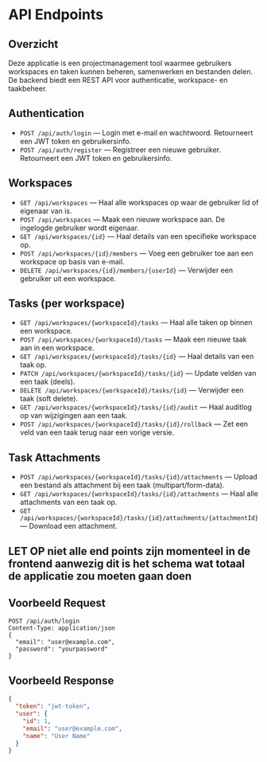 

# API Endpoints

## Overzicht
Deze applicatie is een projectmanagement tool waarmee gebruikers workspaces en taken kunnen beheren, samenwerken en bestanden delen. De backend biedt een REST API voor authenticatie, workspace- en taakbeheer.

## Authentication
- `POST /api/auth/login` — Login met e-mail en wachtwoord. Retourneert een JWT token en gebruikersinfo.
- `POST /api/auth/register` — Registreer een nieuwe gebruiker. Retourneert een JWT token en gebruikersinfo.

## Workspaces
- `GET /api/workspaces` — Haal alle workspaces op waar de gebruiker lid of eigenaar van is.
- `POST /api/workspaces` — Maak een nieuwe workspace aan. De ingelogde gebruiker wordt eigenaar.
- `GET /api/workspaces/{id}` — Haal details van een specifieke workspace op.
- `POST /api/workspaces/{id}/members` — Voeg een gebruiker toe aan een workspace op basis van e-mail.
- `DELETE /api/workspaces/{id}/members/{userId}` — Verwijder een gebruiker uit een workspace.

## Tasks (per workspace)
- `GET /api/workspaces/{workspaceId}/tasks` — Haal alle taken op binnen een workspace.
- `POST /api/workspaces/{workspaceId}/tasks` — Maak een nieuwe taak aan in een workspace.
- `GET /api/workspaces/{workspaceId}/tasks/{id}` — Haal details van een taak op.
- `PATCH /api/workspaces/{workspaceId}/tasks/{id}` — Update velden van een taak (deels).
- `DELETE /api/workspaces/{workspaceId}/tasks/{id}` — Verwijder een taak (soft delete).
- `GET /api/workspaces/{workspaceId}/tasks/{id}/audit` — Haal auditlog op van wijzigingen aan een taak.
- `POST /api/workspaces/{workspaceId}/tasks/{id}/rollback` — Zet een veld van een taak terug naar een vorige versie.

## Task Attachments
- `POST /api/workspaces/{workspaceId}/tasks/{id}/attachments` — Upload een bestand als attachment bij een taak (multipart/form-data).
- `GET /api/workspaces/{workspaceId}/tasks/{id}/attachments` — Haal alle attachments van een taak op.
- `GET /api/workspaces/{workspaceId}/tasks/{id}/attachments/{attachmentId}` — Download een attachment.


## LET OP niet alle end points zijn momenteel in de frontend aanwezig dit is het schema wat totaal de applicatie zou moeten gaan doen

## Voorbeeld Request
```http
POST /api/auth/login
Content-Type: application/json
{
  "email": "user@example.com",
  "password": "yourpassword"
}
```

## Voorbeeld Response
```json
{
  "token": "jwt-token",
  "user": {
    "id": 1,
    "email": "user@example.com",
    "name": "User Name"
  }
}
```

